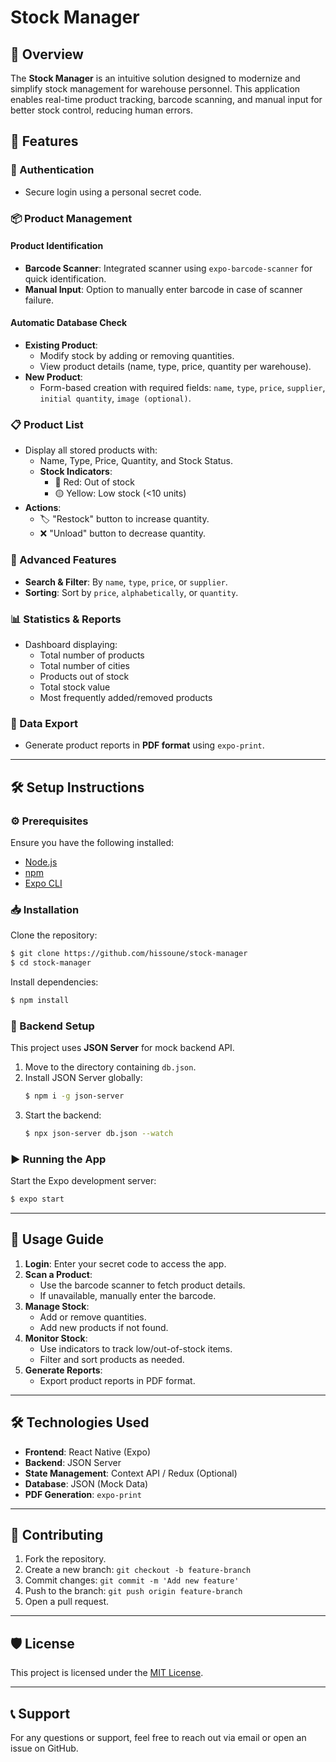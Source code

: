 # Stock Manager

## 📌 Overview
The **Stock Manager** is an intuitive solution designed to modernize and simplify stock management for warehouse personnel. This application enables real-time product tracking, barcode scanning, and manual input for better stock control, reducing human errors.

## 🚀 Features

### 🔐 Authentication
- Secure login using a personal secret code.

### 📦 Product Management
#### Product Identification
- **Barcode Scanner**: Integrated scanner using `expo-barcode-scanner` for quick identification.
- **Manual Input**: Option to manually enter barcode in case of scanner failure.

#### Automatic Database Check
- **Existing Product**:
  - Modify stock by adding or removing quantities.
  - View product details (name, type, price, quantity per warehouse).
- **New Product**:
  - Form-based creation with required fields: `name`, `type`, `price`, `supplier`, `initial quantity`, `image (optional)`.

### 📋 Product List
- Display all stored products with:
  - Name, Type, Price, Quantity, and Stock Status.
  - **Stock Indicators**:
    - 🔴 Red: Out of stock
    - 🟡 Yellow: Low stock (<10 units)
- **Actions**:
  - 🏷️ "Restock" button to increase quantity.
  - ❌ "Unload" button to decrease quantity.

### 🔎 Advanced Features
- **Search & Filter**: By `name`, `type`, `price`, or `supplier`.
- **Sorting**: Sort by `price`, `alphabetically`, or `quantity`.

### 📊 Statistics & Reports
- Dashboard displaying:
  - Total number of products
  - Total number of cities
  - Products out of stock
  - Total stock value
  - Most frequently added/removed products

### 📂 Data Export
- Generate product reports in **PDF format** using `expo-print`.

---

## 🛠️ Setup Instructions

### ⚙️ Prerequisites
Ensure you have the following installed:
- [Node.js](https://nodejs.org/)
- [npm](https://www.npmjs.com/)
- [Expo CLI](https://expo.dev/)

### 📥 Installation
Clone the repository:
```sh
$ git clone https://github.com/hissoune/stock-manager
$ cd stock-manager
```
Install dependencies:
```sh
$ npm install
```

### 🔌 Backend Setup
This project uses **JSON Server** for mock backend API.
1. Move to the directory containing `db.json`.
2. Install JSON Server globally:
   ```sh
   $ npm i -g json-server
   ```
3. Start the backend:
   ```sh
   $ npx json-server db.json --watch
   ```

### ▶️ Running the App
Start the Expo development server:
```sh
$ expo start
```

---

## 📝 Usage Guide
1. **Login**: Enter your secret code to access the app.
2. **Scan a Product**:
   - Use the barcode scanner to fetch product details.
   - If unavailable, manually enter the barcode.
3. **Manage Stock**:
   - Add or remove quantities.
   - Add new products if not found.
4. **Monitor Stock**:
   - Use indicators to track low/out-of-stock items.
   - Filter and sort products as needed.
5. **Generate Reports**:
   - Export product reports in PDF format.

---

## 🛠️ Technologies Used
- **Frontend**: React Native (Expo)
- **Backend**: JSON Server
- **State Management**: Context API / Redux (Optional)
- **Database**: JSON (Mock Data)
- **PDF Generation**: `expo-print`

---

## 🤝 Contributing
1. Fork the repository.
2. Create a new branch: `git checkout -b feature-branch`
3. Commit changes: `git commit -m 'Add new feature'`
4. Push to the branch: `git push origin feature-branch`
5. Open a pull request.

---

## 🛡️ License
This project is licensed under the [MIT License](LICENSE).

---

## 📞 Support
For any questions or support, feel free to reach out via email or open an issue on GitHub.

